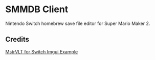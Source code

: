 # SMMDB Client

Nintendo Switch homebrew save file editor for Super Mario Maker 2.

## Credits

[MstrVLT for Switch Imgui Example](https://github.com/MstrVLT/switch_imgui_glfw)
